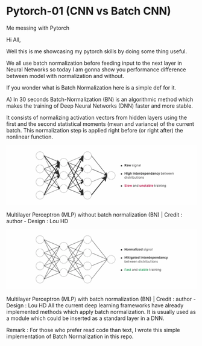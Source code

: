 # Pytorch-01 (CNN vs Batch CNN)
Me messing with Pytorch

Hi All,

Well this is me showcasing my pytorch skills by doing some thing useful.

We all use batch normalization before feeding input to the next layer in Neural Networks so today I am gonna show you performance difference between model with normalization and without.

If you wonder what is Batch Normalization here is a simple def for it.

A) In 30 seconds
Batch-Normalization (BN) is an algorithmic method which makes the training of Deep Neural Networks (DNN) faster and more stable.

It consists of normalizing activation vectors from hidden layers using the first and the second statistical moments (mean and variance) of the current batch. This normalization step is applied right before (or right after) the nonlinear function.


![My Image](Without_BN.webp)

Multilayer Perceptron (MLP) without batch normalization (BN) | Credit : author - Design : Lou HD

![My Image](BN.webp)

Multilayer Perceptron (MLP) with batch normalization (BN) | Credit : author - Design : Lou HD
All the current deep learning frameworks have already implemented methods which apply batch normalization. It is usually used as a module which could be inserted as a standard layer in a DNN.

Remark : For those who prefer read code than text, I wrote this simple implementation of Batch Normalization in this repo.

